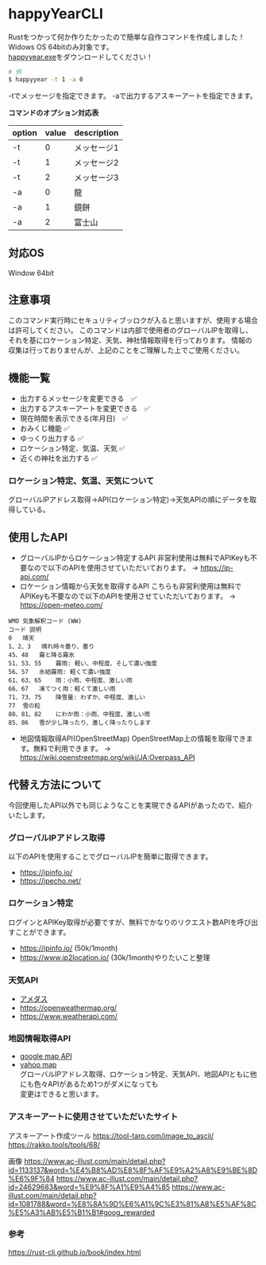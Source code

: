 # happyYearCLI
Rustをつかって何か作りたかったので簡単な自作コマンドを作成しました！  
Widows OS 64bitのみ対象です。  
[happyyear.exe](https://github.com/takeru-a/happyYearCLI/blob/main/happyyear.exe)をダウンロードしてください！

```bash
# 例
$ happyyear -t 1 -a 0
```
-tでメッセージを指定できます。
-aで出力するアスキーアートを指定できます。

**コマンドのオプション対応表**

| option | value | description |
|-------------|-------------|-------------|
| -t | 0 | メッセージ1 |
| -t | 1 | メッセージ2 |
| -t | 2 | メッセージ3 |
| -a | 0 | 龍 |
| -a | 1 | 鏡餅 |
| -a | 2 | 富士山 |

## 対応OS
Window 64bit

## 注意事項
このコマンド実行時にセキュリティブッロクが入ると思いますが、使用する場合は許可してください。
このコマンドは内部で使用者のグローバルIPを取得し、それを基にロケーション特定、天気、神社情報取得を行っております。
情報の収集は行っておりませんが、上記のことをご理解した上でご使用ください。

## 機能一覧
- 出力するメッセージを変更できる　✅
- 出力するアスキーアートを変更できる　✅
- 現在時間を表示できる(年月日)　✅
- おみくじ機能 ✅
- ゆっくり出力する ✅
- ロケーション特定、気温、天気 ✅
- 近くの神社を出力する ✅

### ロケーション特定、気温、天気について
グローバルIPアドレス取得→API(ロケーション特定)→天気APIの順にデータを取得している。

## 使用したAPI
- グローバルIPからロケーション特定するAPI
非営利使用は無料でAPIKeyも不要なので以下のAPIを使用させていただいております。
→ https://ip-api.com/
- ロケーション情報から天気を取得するAPI
こちらも非営利使用は無料でAPIKeyも不要なので以下のAPIを使用させていただいております。
→ https://open-meteo.com/

```
WMO 気象解釈コード (WW)
コード	説明
0	晴天
1、2、3	晴れ時々曇り、曇り
45、48	霧と降る霧氷
51、53、55	霧雨: 軽い、中程度、そして濃い強度
56、57	氷結霧雨: 軽くて濃い強度
61、63、65	雨：小雨、中程度、激しい雨
66、67	凍てつく雨：軽くて激しい雨
71、73、75	降雪量: わずか、中程度、激しい
77	雪の粒
80、81、82	にわか雨：小雨、中程度、激しい雨
85、86	雪が少し降ったり、激しく降ったりします
```

- 地図情報取得API(OpenStreetMap)
OpenStreetMap上の情報を取得できます。無料で利用できます。
→ https://wiki.openstreetmap.org/wiki/JA:Overpass_API

## 代替え方法について
今回使用したAPI以外でも同じようなことを実現できるAPIがあったので、紹介いたします。
### グローバルIPアドレス取得
以下のAPIを使用することでグローバルIPを簡単に取得できます。
- https://ipinfo.io/
- https://ipecho.net/
### ロケーション特定
ログインとAPIKey取得が必要ですが、無料でかなりのリクエスト数APIを呼び出すことができます。
- https://ipinfo.io/ (50k/1month)
- https://www.ip2location.io/ (30k/1month)やりたいこと整理
### 天気API
- [アメダス](https://jjwd.info/index.html)
- https://openweathermap.org/
- https://www.weatherapi.com/
### 地図情報取得API
- [google map API](https://developers.google.com/maps/?hl=ja)
- [yahoo map](https://developer.yahoo.co.jp/webapi/map/)  
グローバルIPアドレス取得、ロケーション特定、天気API、地図APIともに他にも色々APIがあるため1つがダメになっても  
変更はできると思います。


### アスキーアートに使用させていただいたサイト
アスキーアート作成ツール
https://tool-taro.com/image_to_ascii/
https://rakko.tools/tools/68/

画像
https://www.ac-illust.com/main/detail.php?id=1133137&word=%E4%B8%AD%E8%8F%AF%E9%A2%A8%E9%BE%8D%E6%9F%84
https://www.ac-illust.com/main/detail.php?id=24629683&word=%E9%8F%A1%E9%A4%85
https://www.ac-illust.com/main/detail.php?id=1081788&word=%E8%8A%9D%E6%A1%9C%E3%81%A8%E5%AF%8C%E5%A3%AB%E5%B1%B1#goog_rewarded

### 参考
https://rust-cli.github.io/book/index.html
